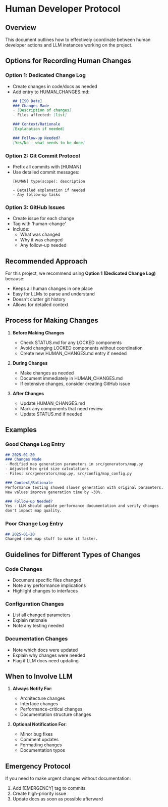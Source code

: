# Human Developer Protocol

## Overview
This document outlines how to effectively coordinate between human developer actions and LLM instances working on the project.

## Options for Recording Human Changes

### Option 1: Dedicated Change Log
- Create changes in code/docs as needed
- Add entry to HUMAN_CHANGES.md:
  ```markdown
  ## [ISO Date]
  ### Changes Made
  - [Description of changes]
  - Files affected: [list]
  
  ### Context/Rationale
  [Explanation if needed]
  
  ### Follow-up Needed?
  [Yes/No - what needs to be done]
  ```

### Option 2: Git Commit Protocol
- Prefix all commits with [HUMAN]
- Use detailed commit messages:
  ```
  [HUMAN] type(scope): description
  
  - Detailed explanation if needed
  - Any follow-up tasks
  ```

### Option 3: GitHub Issues
- Create issue for each change
- Tag with 'human-change'
- Include:
  - What was changed
  - Why it was changed
  - Any follow-up needed

## Recommended Approach
For this project, we recommend using **Option 1 (Dedicated Change Log)** because:
- Keeps all human changes in one place
- Easy for LLMs to parse and understand
- Doesn't clutter git history
- Allows for detailed context

## Process for Making Changes

1. **Before Making Changes**
   - Check STATUS.md for any LOCKED components
   - Avoid changing LOCKED components without coordination
   - Create new HUMAN_CHANGES.md entry if needed

2. **During Changes**
   - Make changes as needed
   - Document immediately in HUMAN_CHANGES.md
   - If extensive changes, consider creating GitHub issue

3. **After Changes**
   - Update HUMAN_CHANGES.md
   - Mark any components that need review
   - Update STATUS.md if needed

## Examples

### Good Change Log Entry
```markdown
## 2025-01-20
### Changes Made
- Modified map generation parameters in src/generators/map.py
- Adjusted hex grid size calculations
- Files: src/generators/map.py, src/config/map_config.py

### Context/Rationale
Performance testing showed slower generation with original parameters.
New values improve generation time by ~30%.

### Follow-up Needed?
Yes - LLM should update performance documentation and verify changes
don't impact map quality.
```

### Poor Change Log Entry
```markdown
## 2025-01-20
Changed some map stuff to make it faster.
```

## Guidelines for Different Types of Changes

### Code Changes
- Document specific files changed
- Note any performance implications
- Highlight changes to interfaces

### Configuration Changes
- List all changed parameters
- Explain rationale
- Note any testing needed

### Documentation Changes
- Note which docs were updated
- Explain why changes were needed
- Flag if LLM docs need updating

## When to Involve LLM

1. **Always Notify For**:
   - Architecture changes
   - Interface changes
   - Performance-critical changes
   - Documentation structure changes

2. **Optional Notification For**:
   - Minor bug fixes
   - Comment updates
   - Formatting changes
   - Documentation typos

## Emergency Protocol

If you need to make urgent changes without documentation:
1. Add [EMERGENCY] tag to commits
2. Create high-priority issue
3. Update docs as soon as possible afterward